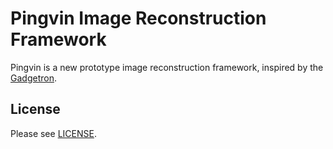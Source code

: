 # Pingvin Image Reconstruction Framework

Pingvin is a new prototype image reconstruction framework, inspired by the [Gadgetron](https://github.com/gadgetron/gadgetron).

## License

Please see [LICENSE](LICENSE).
